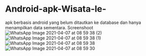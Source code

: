 # Android-apk-Wisata-le-
apk berbasis android yang belum ditautkan ke database dan hanya menampilkan data sementara.
Screenshoot
![WhatsApp Image 2021-04-07 at 08 59 38 (2)](https://user-images.githubusercontent.com/68814822/113799644-a8965f80-977f-11eb-83b0-cc2705ebf194.jpeg)
![WhatsApp Image 2021-04-07 at 08 59 38 (1)](https://user-images.githubusercontent.com/68814822/113799647-a9c78c80-977f-11eb-9602-41a8d02f49f4.jpeg)
![WhatsApp Image 2021-04-07 at 08 59 38](https://user-images.githubusercontent.com/68814822/113799648-aa602300-977f-11eb-958c-49a4ce4aaa61.jpeg)
![WhatsApp Image 2021-04-07 at 08 59 30](https://user-images.githubusercontent.com/68814822/113799649-aaf8b980-977f-11eb-9f07-cb19b0965a13.jpeg)
